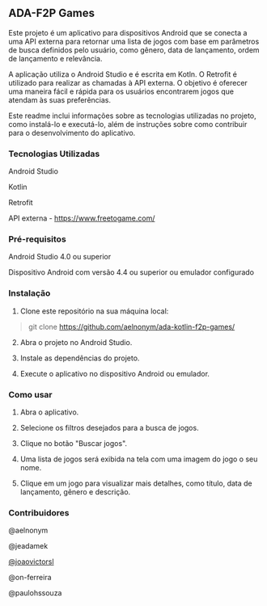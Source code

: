 ## **ADA-F2P Games**

Este projeto é um aplicativo para dispositivos Android que se conecta a uma API externa para retornar uma lista de jogos com base em parâmetros de busca definidos pelo usuário, como gênero, data de lançamento, ordem de lançamento e relevância.

A aplicação utiliza o Android Studio e é escrita em Kotln. O Retrofit é utilizado para realizar as chamadas à API externa. O objetivo é oferecer uma maneira fácil e rápida para os usuários encontrarem jogos que atendam às suas preferências.

Este readme inclui informações sobre as tecnologias utilizadas no projeto, como instalá-lo e executá-lo, além de instruções sobre como contribuir para o desenvolvimento do aplicativo.

### Tecnologias Utilizadas

Android Studio

Kotlin

Retrofit

API externa - https://www.freetogame.com/

### Pré-requisitos

Android Studio 4.0 ou superior

Dispositivo Android com versão 4.4 ou superior ou emulador configurado

### Instalação

1. Clone este repositório na sua máquina local:

> git clone https://github.com/aelnonym/ada-kotlin-f2p-games/

2. Abra o projeto no Android Studio.

3. Instale as dependências do projeto.

4. Execute o aplicativo no dispositivo Android ou emulador.

### Como usar

1. Abra o aplicativo.

2. Selecione os filtros desejados para a busca de jogos.

3. Clique no botão "Buscar jogos".

4. Uma lista de jogos será exibida na tela com uma imagem do jogo o seu nome.

5. Clique em um jogo para visualizar mais detalhes, como título, data de lançamento, gênero e descrição.

### Contribuidores

@aelnonym 

@jeadamek 

[@joaovictorsl](https://github.com/joaovictorsl)

@on-ferreira

@paulohssouza
